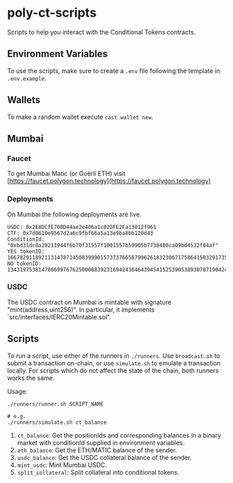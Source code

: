 # poly-ct-scripts

Scripts to help you interact with the Conditional Tokens contracts.

## Environment Variables

To use the scripts, make sure to create a `.env` file following the template in `.env.example`.

## Wallets

To make a random wallet execute `cast wallet new`.

## Mumbai

### Faucet

To get Mumbai Matic (or Goërli ETH)
visit [https://faucet.polygon.technology](https://faucet.polygon.technology)

### Deployments

On Mumbai the following deployments are live.

```[yaml]
USDC: 0x2E8DCfE708D44ae2e406a1c02DFE2Fa13012f961
CTF: 0x7d8610e9567d2a6c9fbf66a5a13e9ba8bb120d43
ConditionId: "0xbd31dc8a20211944f6b70f31557f1001557b59905b7738480ca09bd4532f84af"
YES tokenID: 16678291189211314787145083999015737376658799626183230671758641503291735614088
NO tokenID: 1343197538147866997676250008839231694243646439454152539053893078719042421992
```

### USDC

The USDC contract on Mumbai is mintable with signature "mint(address,uint256)". In particular, it implements `src/interfaces/IERC20Mintable.sol".

## Scripts

To run a script, use either of the runners in `./runners`. Use `broadcast.sh` to submit a transaction on-chain, or use `simulate.sh` to emulate a transaction locally. For scripts which do not affect the state of the chain, both runners works the same.

Usage:

```[bash]
./runners/runner.sh SCRIPT_NAME

# e.g.
./runners/simulate.sh ct_balance
```

1. `ct_balance`: Get the positionIds and corresponding balances in a binary market with conditionId supplied in environment variables.
2. `eth_balance`: Get the ETH/MATIC balance of the sender.
3. `usdc_balance`: Get the USDC collateral balance of the sender.
4. `mint_usdc`: Mint Mumbai USDC.
5. `split_collateral`: Split collateral into conditional tokens.
